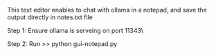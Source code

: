 This text editor enables to chat with ollama in a notepad, and save the output directly in notes.txt file 

Step 1: Ensure ollama is serveing on port 11343\

Step 2: Run >> python gui-notepad.py
